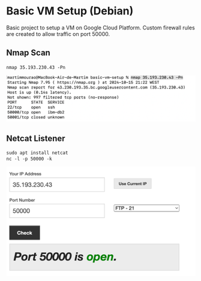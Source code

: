 # Basic VM Setup (Debian)

Basic project to setup a VM on Google Cloud Platform. 
Custom firewall rules are created to allow traffic on port 50000.

## Nmap Scan
```
nmap 35.193.230.43 -Pn
```

![nmap](./images/nmap.png)

## Netcat Listener
```
sudo apt install netcat
nc -l -p 50000 -k
```

![portchecker](./images/portchecker.png)
